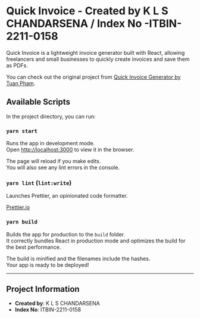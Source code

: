 # Quick Invoice - Created by K L S CHANDARSENA / Index No -ITBIN-2211-0158

Quick Invoice is a lightweight invoice generator built with React, allowing freelancers and small businesses to quickly create invoices and save them as PDFs.

You can check out the original project from [Quick Invoice Generator by Tuan Pham]().

## Available Scripts

In the project directory, you can run:

### `yarn start`

Runs the app in development mode.<br />
Open [http://localhost:3000](http://localhost:3000) to view it in the browser.

The page will reload if you make edits.<br />
You will also see any lint errors in the console.

### `yarn lint` (`lint:write`)

Launches Prettier, an opinionated code formatter.

[Prettier.io](https://prettier.io/)

### `yarn build`

Builds the app for production to the `build` folder.<br />
It correctly bundles React in production mode and optimizes the build for the best performance.

The build is minified and the filenames include the hashes.<br />
Your app is ready to be deployed!

---

## Project Information
- **Created by**: K L S CHANDARSENA
- **Index No**: ITBIN-2211-0158
